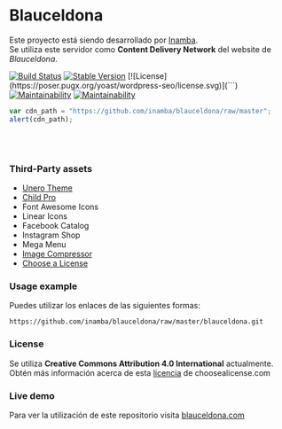 # Blauceldona
Este proyecto está siendo desarrollado por <a href="https://inamba.com/" rel="nofollow" target="_blank">Inamba</a>.<br/>
Se utiliza este servidor como **Content Delivery Network** del website de <em>Blauceldona</em>.

[![Build Status](https://api.travis-ci.org/Yoast/wordpress-seo.svg?branch=master)](https://inamba.com/)
[![Stable Version](https://poser.pugx.org/yoast/wordpress-seo/v/stable.svg)](```)
[![License](https://poser.pugx.org/yoast/wordpress-seo/license.svg)](```)
[![Maintainability](https://api.codeclimate.com/v1/badges/9f5d48fd95e3ab3d8472/maintainability)](https://inamba.com/)
[![Maintainability](https://api.codeclimate.com/v1/badges/a99a88d28ad37a79dbf6/maintainability)](https://inamba.com/)

```javascript
var cdn_path = "https://github.com/inamba/blauceldona/raw/master";
alert(cdn_path);
```
<br/>
<br/>

### Third-Party assets
* [Unero Theme](https://themeforest.net/item/unero-minimalist-ajax-woocommerce-wordpress-theme/19729674)
* [Child Pro](https://inamba.com/go/childpro/)
* Font Awesome Icons
* Linear Icons
* Facebook Catalog
* Instagram Shop
* Mega Menu
* [Image Compressor](https://imagecompressor.com/)
* [Choose a License](https://choosealicense.com/)

### Usage example
Puedes utilizar los enlaces de las siguientes formas:

	https://github.com/inamba/blauceldona/raw/master/blauceldona.git


### License
Se utiliza **Creative Commons Attribution 4.0 International** actualmente.
Obtén más información acerca de esta [licencia](https://choosealicense.com/licenses/cc-by-4.0/) de choosealicense.com


### Live demo
Para ver la utilización de este repositorio visita <a href="https://blauceldona.com/" rel="nofollow" target="_blank">blauceldona.com</a>

